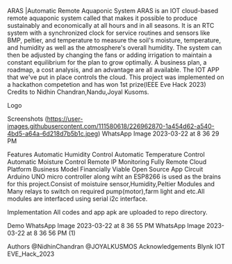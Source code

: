 ARAS |Automatic Remote Aquaponic System
ARAS is an IOT cloud-based remote aquaponic system called that makes it possible to produce sustainably and economically at all hours and in all seasons. It is an RTC system with a synchronized clock for service routines and sensors like BMP, peltier, and temperature to measure the soil's moisture, temperature, and humidity as well as the atmosphere's overall humidity. The system can then be adjusted by changing the fans or adding irrigation to maintain a constant equilibrium for the plan to grow optimally. A business plan, a roadmap, a cost analysis, and an advantage are all available. The IOT APP that we've put in place controls the cloud. This project was implemented on a hackathon competetion and has won 1st prize(IEEE Eve Hack 2023) Credits to Nidhin Chandran,Nandu,Joyal Kusoms.

Logo

Screenshots
(https://user-images.githubusercontent.com/111580618/226962870-1a454d62-a540-4bd5-a64a-6d218d7b5b1c.jpeg) WhatsApp Image 2023-03-22 at 8 36 29 PM

Features
Automatic Humidity Control
Automatic Temperature Control
Automatic Moisture Control
Remote IP Monitoring
Fully Remote Cloud Platform
Business Model
Financially Viable
Open Source App
Circuit
Arduino UNO micro controller along wiht an ESP8266 is used as the brains for this project.Consist of moistuire sensor,Humidity,Peltier Modules and Many relays to switch on required pump(motor),farm light and etc.All modules are interfaced using serial i2c interface.

Implementation
All codes and app apk are uploaded to repo directory.

Demo
WhatsApp Image 2023-03-22 at 8 36 55 PM WhatsApp Image 2023-03-22 at 8 36 56 PM (1)

Authors
@NidhinChandran
@JOYALKUSMOS
Acknowledgements
Blynk IOT
EVE_Hack_2023
